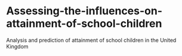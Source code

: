 # Assessing-the-influences-on-attainment-of-school-children
Analysis and prediction of attainment of school children in the United Kingdom

